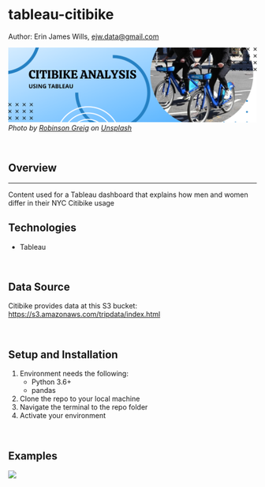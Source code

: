 # tableau-citibike

Author:  Erin James Wills, ejw.data@gmail.com  

![Tableau Banner](./images/citibike-tableau.png)  
<cite>Photo by [Robinson Greig](https://unsplash.com/@robinson?utm_source=unsplash&utm_medium=referral&utm_content=creditCopyText) on [Unsplash](https://unsplash.com/s/photos/citibike?utm_source=unsplash&utm_medium=referral&utm_content=creditCopyText)</cite>

<br>

## Overview  
<hr>  
Content used for a Tableau dashboard that explains how men and women differ in their NYC Citibike usage 

<br>

## Technologies    
*  Tableau

<br>

## Data Source  
Citibike provides data at this S3 bucket:  https://s3.amazonaws.com/tripdata/index.html 

<br>

## Setup and Installation  
1. Environment needs the following:  
    *  Python 3.6+   
    *  pandas
1. Clone the repo to your local machine
1. Navigate the terminal to the repo folder
1. Activate your environment

<br>

## Examples  

<!-- ![Board 1](./images/story1.png)  

![Board 2](./images/story2.png)

![Board 3](./images/story3.png)

![Board 4](./images/story4a.png) 

![Map](./images/map.png)  

![Bar chart trip duration](./images/DurationByMonth.png)

![Bar chart number trips per month](./images/RidesByMonth.png) -->

<div class='tableauPlaceholder' id='viz1656478297724' style='position: relative'><noscript><a href='#'><img alt=' ' src='https:&#47;&#47;public.tableau.com&#47;static&#47;images&#47;Ci&#47;CitiBike_15799333292950&#47;Story1&#47;1_rss.png' style='border: none' /></a></noscript><object class='tableauViz'  style='display:none;'><param name='host_url' value='https%3A%2F%2Fpublic.tableau.com%2F' /> <param name='embed_code_version' value='3' /> <param name='site_root' value='' /><param name='name' value='CitiBike_15799333292950&#47;Story1' /><param name='tabs' value='yes' /><param name='toolbar' value='yes' /><param name='static_image' value='https:&#47;&#47;public.tableau.com&#47;static&#47;images&#47;Ci&#47;CitiBike_15799333292950&#47;Story1&#47;1.png' /> <param name='animate_transition' value='yes' /><param name='display_static_image' value='yes' /><param name='display_spinner' value='yes' /><param name='display_overlay' value='yes' /><param name='display_count' value='yes' /><param name='language' value='en-US' /></object></div>                <script type='text/javascript'>                    var divElement = document.getElementById('viz1656478297724');                    var vizElement = divElement.getElementsByTagName('object')[0];                    vizElement.style.width='1016px';vizElement.style.height='1014px';                    var scriptElement = document.createElement('script');                    scriptElement.src = 'https://public.tableau.com/javascripts/api/viz_v1.js';                    vizElement.parentNode.insertBefore(scriptElement, vizElement);                </script>